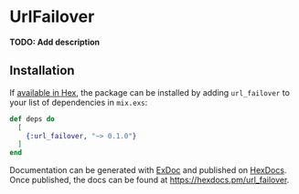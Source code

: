 # UrlFailover

**TODO: Add description**

## Installation

If [available in Hex](https://hex.pm/docs/publish), the package can be installed
by adding `url_failover` to your list of dependencies in `mix.exs`:

```elixir
def deps do
  [
    {:url_failover, "~> 0.1.0"}
  ]
end
```

Documentation can be generated with [ExDoc](https://github.com/elixir-lang/ex_doc)
and published on [HexDocs](https://hexdocs.pm). Once published, the docs can
be found at <https://hexdocs.pm/url_failover>.

